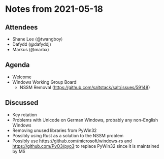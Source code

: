 # Notes from 2021-05-18

## Attendees
- Shane Lee (@twangboy)
- Dafydd (@dafyddj)
- Markus (@marbx)

## Agenda
- Welcome
- Windows Working Group Board
  - NSSM Removal (https://github.com/saltstack/salt/issues/59148)

## Discussed
- Key rotation
- Problems with Unicode on German Windows, probably any non-English Windows
- Removing unused libraries from PyWin32
- Possibly using Rust as a solution to the NSSM problem
- Possibly use https://github.com/microsoft/windows-rs and https://github.com/PyO3/pyo3
  to replace PyWin32 since it is maintained by MS
